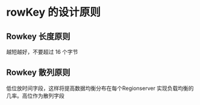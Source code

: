 # rowKey 的设计原则

## Rowkey 长度原则
越短越好，不要超过 16 个字节

## Rowkey 散列原则

低位放时间字段，这样将提高数据均衡分布在每个Regionserver 实现负载均衡的几率。高位作为散列字段